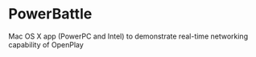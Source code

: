 # PowerBattle
Mac OS X app (PowerPC and Intel) to demonstrate real-time networking capability of OpenPlay
